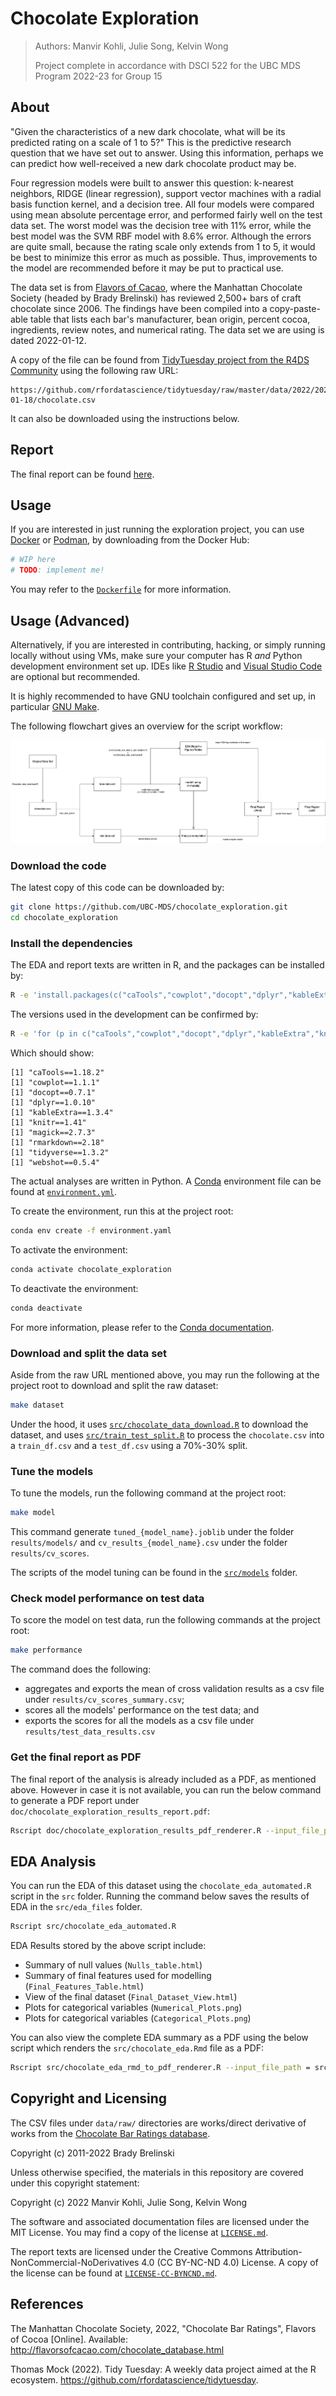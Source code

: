 # Chocolate Exploration

> Authors: Manvir Kohli, Julie Song, Kelvin Wong
>
> Project complete in accordance with DSCI 522 for the UBC MDS Program 2022-23 for Group 15

## About

"Given the characteristics of a new dark chocolate, what will be its predicted rating on a scale of 1 to 5?" This is the predictive research question that we have set out to answer. Using this information, perhaps we can predict how well-received a new dark chocolate product may be.

Four regression models were built to answer this question: k-nearest neighbors, RIDGE (linear regression), support vector machines with a radial basis function kernel, and a decision tree. All four models were compared using mean absolute percentage error, and performed fairly well on the test data set. The worst model was the decision tree with 11% error, while the best model was the SVM RBF model with 8.6% error. Although the errors are quite small, because the rating scale only extends from 1 to 5, it would be best to minimize this error as much as possible. Thus, improvements to the model are recommended before it may be put to practical use.

The data set is from [Flavors of Cacao](http://flavorsofcacao.com/chocolate_database.html), where the Manhattan Chocolate Society (headed by Brady Brelinski) has reviewed 2,500+ bars of craft chocolate since 2006. The findings have been compiled into a copy-paste-able table that lists each bar's manufacturer, bean origin, percent cocoa, ingredients, review notes, and numerical rating. The data set we are using is dated 2022-01-12.

A copy of the file can be found from [TidyTuesday project from the R4DS Community](https://github.com/rfordatascience/tidytuesday) using the following raw URL:

    https://github.com/rfordatascience/tidytuesday/raw/master/data/2022/2022-01-18/chocolate.csv

It can also be downloaded using the instructions below.

## Report

The final report can be found [here](doc/chocolate_exploration_results_report.pdf). 

## Usage

If you are interested in just running the exploration project, you can use [Docker](https://www.docker.com/) or [Podman](https://podman.io), by downloading from the Docker Hub:

```bash
# WIP here
# TODO: implement me!
```

You may refer to the [`Dockerfile`](./Dockerfile) for more information.

## Usage (Advanced)

Alternatively, if you are interested in contributing, hacking, or simply running locally without using VMs, make sure your computer has R _and_ Python development environment set up. IDEs like [R Studio](https://posit.co/products/open-source/rstudio/) and [Visual Studio Code](https://code.visualstudio.com/) are optional but recommended.

It is highly recommended to have GNU toolchain configured and set up, in particular [GNU Make](https://www.gnu.org/software/make/).

The following flowchart gives an overview for the script workflow:

![Figure 1, Flowchart for scripts and workflow](flowchart.png)

### Download the code

The latest copy of this code can be downloaded by:

```bash
git clone https://github.com/UBC-MDS/chocolate_exploration.git
cd chocolate_exploration
```

### Install the dependencies

The EDA and report texts are written in R, and the packages can be installed by:

```bash
R -e 'install.packages(c("caTools","cowplot","docopt","dplyr","kableExtra","knitr","magick","rmarkdown","tidyverse","webshot"))'
```

The versions used in the development can be confirmed by:

```bash
R -e 'for (p in c("caTools","cowplot","docopt","dplyr","kableExtra","knitr","magick","rmarkdown","tidyverse","webshot")) { print(paste0(p, "==", packageVersion(p))) }'
```

Which should show:

```
[1] "caTools==1.18.2"
[1] "cowplot==1.1.1"
[1] "docopt==0.7.1"
[1] "dplyr==1.0.10"
[1] "kableExtra==1.3.4"
[1] "knitr==1.41"
[1] "magick==2.7.3"
[1] "rmarkdown==2.18"
[1] "tidyverse==1.3.2"
[1] "webshot==0.5.4"
```

The actual analyses are written in Python. A [Conda](https://conda.io/) environment file can be found at [`environment.yml`](./environment.yaml).

To create the environment, run this at the project root:

```bash
conda env create -f environment.yaml
```

To activate the environment:

```bash
conda activate chocolate_exploration
```

To deactivate the environment:

```bash
conda deactivate
```

For more information, please refer to the [Conda documentation](https://conda.io/projects/conda/en/latest/user-guide/tasks/manage-environments.html).

### Download and split the data set

Aside from the raw URL mentioned above, you may run the following at the project root to download and split the raw dataset:

```bash
make dataset
```

Under the hood, it uses [`src/chocolate_data_download.R`](./src/chocolate_data_download.R) to download the dataset, and uses [`src/train_test_split.R`](./src/train_test_split.R) to process the `chocolate.csv` into a `train_df.csv` and a `test_df.csv` using a 70%-30% split.

### Tune the models

To tune the models, run the following command at the project root:

```bash
make model
```

This command generate `tuned_{model_name}.joblib` under the folder `results/models/` and `cv_results_{model_name}.csv` under the folder `results/cv_scores`.

The scripts of the model tuning can be found in the [`src/models`](./src/models/) folder.

### Check model performance on test data

To score the model on test data, run the following commands at the project root:

```bash
make performance
```

The command does the following:
- aggregates and exports the mean of cross validation results as a csv file under `results/cv_scores_summary.csv`;
- scores all the models' performance on the test data; and
- exports the scores for all the models as a csv file under `results/test_data_results.csv`

### Get the final report as PDF

The final report of the analysis is already included as a PDF, as mentioned above. However in case it is not available, you can run the below command to generate a PDF report under `doc/chocolate_exploration_results_report.pdf`:

```bash
Rscript doc/chocolate_exploration_results_pdf_renderer.R --input_file_path = doc/chocolate_exploration_results_report.rmd
```

## EDA Analysis

You can run the EDA of this dataset using the `chocolate_eda_automated.R` script in the `src` folder. Running the command below saves the results of EDA in the `src/eda_files` folder.

```bash
Rscript src/chocolate_eda_automated.R
```

EDA Results stored by the above script include:
- Summary of null values (`Nulls_table.html`)
- Summary of final features used for modelling (`Final_Features_Table.html`)
- View of the final dataset (`Final_Dataset_View.html`)
- Plots for categorical variables (`Numerical_Plots.png`)
- Plots for categorical variables (`Categorical_Plots.png`)

You can also view the complete EDA summary as a PDF using the below script which renders the `src/chocolate_eda.Rmd` file as a PDF:

```bash
Rscript src/chocolate_eda_rmd_to_pdf_renderer.R --input_file_path = src/chocolate_eda.Rmd
```

## Copyright and Licensing

The CSV files under `data/raw/` directories are works/direct derivative of works from the [Chocolate Bar Ratings database](http://flavorsofcacao.com/chocolate_database.html).

Copyright (c) 2011-2022 Brady Brelinski

Unless otherwise specified, the materials in this repository are covered under this copyright statement:

Copyright (c) 2022 Manvir Kohli, Julie Song, Kelvin Wong

The software and associated documentation files are licensed under the MIT License. You may find a copy of the license at [`LICENSE.md`](./LICENSE.md).

The report texts are licensed under the Creative Commons Attribution-NonCommercial-NoDerivatives 4.0 (CC BY-NC-ND 4.0) License. A copy of the license can be found at [`LICENSE-CC-BYNCND.md`](./LICENSE-CC-BYNCND.md).

## References

The Manhattan Chocolate Society, 2022, "Chocolate Bar Ratings", Flavors of Cocoa [Online]. Available: <http://flavorsofcacao.com/chocolate_database.html>

Thomas Mock (2022). Tidy Tuesday: A weekly data project aimed at the R ecosystem. <https://github.com/rfordatascience/tidytuesday>. 
